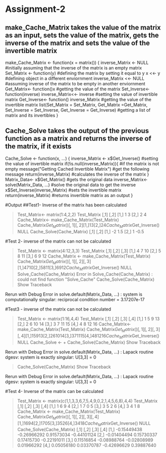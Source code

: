 # Assignment-2
## make_Cache_Matrix takes the value of the matrix as an input, sets the value of the matrix, gets the inverse of the matrix and sets the value of the invertible matrix

make_Cache_Matrix <- function(x = matrix()) {
        inverse_Matrix <- NULL #initially assuming that the inverse of the matrix is an empty matrix
        Set_Matrix <- function(y) #defining the matrix by setting it equal to y
                x <<- y #defining object in a different enviornment
        inverse_Matrix <<- NULL #assuming inverse of the matrix to be empty in another enviornment
Get_Matrix<- function()x  #getting the value of the matrix
Set_Inverse<- function(inverse) inverse_Matrix<<- inverse #setting the value of invertible matrix
Get_Inverse<- function() inverse_Matrix  #getting the value of the invertible matrix
list(Set_Matrix = Set_Matrix, Get_Matrix =Get_Matrix, Set_Inverse = Set_Inverse, Get_Inverse = Get_Inverse) #getting a list of matrix and its invertibles
} 

## Cache_Solve takes the output of the previous function as a matrix and returns the inverse of the matrix, if it exists

Cache_Solve <- function(x, ...) {
        inverse_Matrix <- x$Get_Inverse() #setting the value of invertible matrix
        if(!is.null(inverse_Matrix)){ #if the matrix is not empty
                message("Getting Cached Invertible Matrix") #get the following message
                return(inverse_Matrix)	#calculates the inverse of the matrix
        }
        Matrix_Data<- x$Get_Matrix() #gets the original data
        inverse_Matrix<- solve(Matrix_Data, ...) #solve the original data to get the inverse
        x$Set_Inverse(inverse_Matrix) #sets the invertible matrix
        return(inverse_Matrix) #returns invertible matrix as an output
}


#Output
##Test1- Inverse of the matrix has been calculated
> Test_Matrix<- matrix(1:4,2,2)
> Test_Matrix
[,1] [,2]
[1,]    1    3
[2,]    2    4
> Cache_Matrix<- make_Cache_Matrix(Test_Matrix)
> Cache_Matrix$Get_Matrix()
[,1] [,2]
[1,]    1    3
[2,]    2    4
> Cache_Matrix$Get_Inverse()
NULL
> Cache_Solve(Cache_Matrix)
[,1] [,2]
[1,]   -2  1.5
[2,]    1 -0.5


#Test 2- inverse of the matrix can not be calculated

> Test_Matrix <- matrix(4:12,3,3)
> Test_Matrix
[,1] [,2] [,3]
[1,]    4    7   10
[2,]    5    8   11
[3,]    6    9   12
> Cache_Matrix <- make_Cache_Matrix(Test_Matrix)
> Cache_Matrix$Get_Matrix()
[,1] [,2] [,3]
[1,]    4    7   10
[2,]    5    8   11
[3,]    6    9   12
> Cache_Matrix$Get_Inverse()
NULL
> Solve_Cache(Cache_Matrix)
Error in Solve_Cache(Cache_Matrix) : 
        could not find function "Solve_Cache"
> Cache_Solve(Cache_Matrix)
Show Traceback

Rerun with Debug
Error in solve.default(Matrix_Data, ...) : 
        system is computationally singular: reciprocal condition number = 3.17207e-17 

#Test3 - inverse of the matrix can not be calculated
> Test_Matrix <- matrix(1:16,4,4)
> Test_Matrix
[,1] [,2] [,3] [,4]
[1,]    1    5    9   13
[2,]    2    6   10   14
[3,]    3    7   11   15
[4,]    4    8   12   16
> Cache_Matrix<- make_Cache_Matrix(Test_Matrix)
> Cache_Matrix$Get_Matrix()
[,1] [,2] [,3] [,4]
[1,]    1    5    9   13
[2,]    2    6   10   14
[3,]    3    7   11   15
[4,]    4    8   12   16
> Cache_Matrix$Get_Inverse()
NULL
> Cache_Solve <- 
        + Cache_Solve(Cache_Matrix)
Show Traceback

Rerun with Debug
Error in solve.default(Matrix_Data, ...) : 
        Lapack routine dgesv: system is exactly singular: U[3,3] = 0 
> Cache_Solve(Cache_Matrix)
Show Traceback

Rerun with Debug
Error in solve.default(Matrix_Data, ...) : 
        Lapack routine dgesv: system is exactly singular: U[3,3] = 0 
       

#Test 4- Inverse of the matrix can be calculated
> Test_Matrix <- matrix(c(1,1,3,3,6,7,5,4,9,0,2,1,4,5,6,8),4,4)
> Test_Matrix
[,1] [,2] [,3] [,4]
[1,]    1    6    9    4
[2,]    1    7    0    5
[3,]    3    5    2    6
[4,]    3    4    1    8
> Cache_Matrix <- make_Cache_Matrix(Test_Matrix)
> Cache_Matrix$Get_Matrix()
[,1] [,2] [,3] [,4]
[1,]    1    6    9    4
[2,]    1    7    0    5
[3,]    3    5    2    6
[4,]    3    4    1    8
> Cache_Matrix$Get_Inverse()
NULL
> Cache_Solve(Cache_Matrix)
[,1]        [,2]        [,3]        [,4]
[1,] -0.15449438 -0.26966292  0.91573034 -0.44101124
[2,] -0.01404494  0.15730337  0.17415730 -0.22191011
[3,]  0.11516854 -0.08988764 -0.02808989  0.01966292
[4,]  0.05056180  0.03370787 -0.42696629  0.39887640






